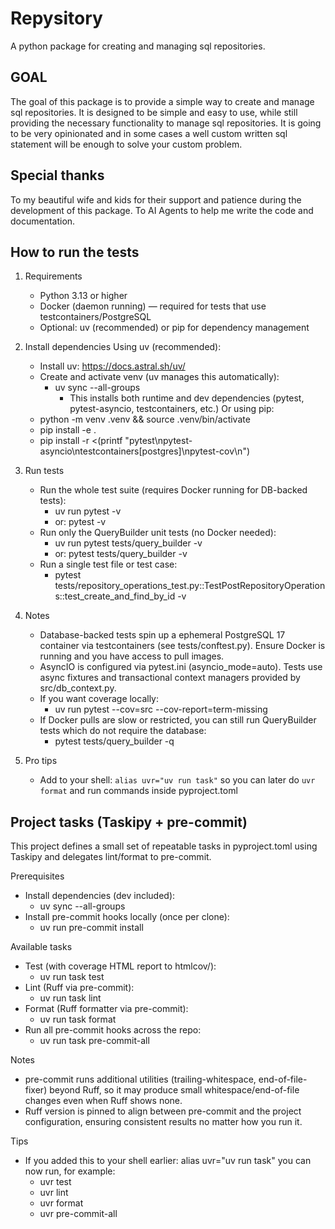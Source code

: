 # Repysitory

A python package for creating and managing sql repositories.

## GOAL
The goal of this package is to provide a simple way to create and manage sql repositories.
It is designed to be simple and easy to use, while still providing the necessary functionality to manage sql repositories.
It is going to be very opinionated and in some cases a well custom written sql statement will be enough to solve your custom problem.

## Special thanks
To my beautiful wife and kids for their support and patience during the development of this package.
To AI Agents to help me write the code and documentation.


## How to run the tests
1. Requirements
   - Python 3.13 or higher
   - Docker (daemon running) — required for tests that use testcontainers/PostgreSQL
   - Optional: uv (recommended) or pip for dependency management

2. Install dependencies
   Using uv (recommended):
   - Install uv: https://docs.astral.sh/uv/
   - Create and activate venv (uv manages this automatically):
     - uv sync --all-groups
       - This installs both runtime and dev dependencies (pytest, pytest-asyncio, testcontainers, etc.)
   Or using pip:
   - python -m venv .venv && source .venv/bin/activate
   - pip install -e .
   - pip install -r <(printf "pytest\npytest-asyncio\ntestcontainers[postgres]\npytest-cov\n")

3. Run tests
   - Run the whole test suite (requires Docker running for DB-backed tests):
     - uv run pytest -v
     - or: pytest -v
   - Run only the QueryBuilder unit tests (no Docker needed):
     - uv run pytest tests/query_builder -v
     - or: pytest tests/query_builder -v
   - Run a single test file or test case:
     - pytest tests/repository_operations_test.py::TestPostRepositoryOperations::test_create_and_find_by_id -v

4. Notes
   - Database-backed tests spin up a ephemeral PostgreSQL 17 container via testcontainers (see tests/conftest.py). Ensure Docker is running and you have access to pull images.
   - AsyncIO is configured via pytest.ini (asyncio_mode=auto). Tests use async fixtures and transactional context managers provided by src/db_context.py.
   - If you want coverage locally:
     - uv run pytest --cov=src --cov-report=term-missing
   - If Docker pulls are slow or restricted, you can still run QueryBuilder tests which do not require the database:
     - pytest tests/query_builder -q

5. Pro tips
   - Add to your shell: `alias uvr="uv run task"` so you can later do `uvr format` and run commands inside pyproject.toml


## Project tasks (Taskipy + pre-commit)

This project defines a small set of repeatable tasks in pyproject.toml using Taskipy and delegates lint/format to pre-commit.

Prerequisites
- Install dependencies (dev included):
  - uv sync --all-groups
- Install pre-commit hooks locally (once per clone):
  - uv run pre-commit install

Available tasks
- Test (with coverage HTML report to htmlcov/):
  - uv run task test
- Lint (Ruff via pre-commit):
  - uv run task lint
- Format (Ruff formatter via pre-commit):
  - uv run task format
- Run all pre-commit hooks across the repo:
  - uv run task pre-commit-all

Notes
- pre-commit runs additional utilities (trailing-whitespace, end-of-file-fixer) beyond Ruff, so it may produce small whitespace/end-of-file changes even when Ruff shows none.
- Ruff version is pinned to align between pre-commit and the project configuration, ensuring consistent results no matter how you run it.

Tips
- If you added this to your shell earlier: alias uvr="uv run task" you can now run, for example:
  - uvr test
  - uvr lint
  - uvr format
  - uvr pre-commit-all
